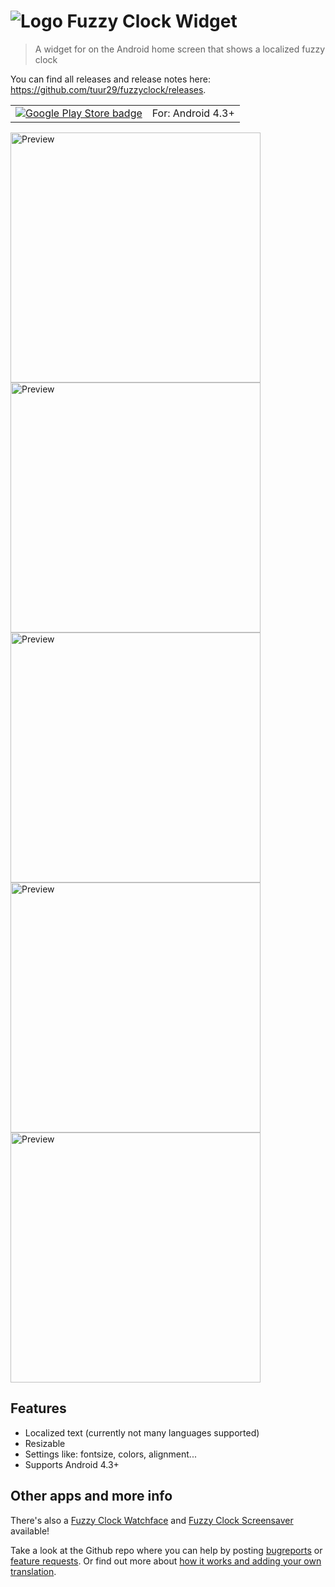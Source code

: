 # ![Logo](https://raw.githubusercontent.com/tuur29/fuzzyclock/master/widget/app/src/main/res/mipmap-mdpi/ic_launcher.png "Logo") Fuzzy Clock Widget
> A widget for on the Android home screen that shows a localized fuzzy clock

You can find all releases and release notes here: https://github.com/tuur29/fuzzyclock/releases.

| | |
|:-:|:-:|
| [![Google Play Store badge](https://play.google.com/intl/en_us/badges/images/badge_new.png)](https://play.google.com/store/apps/details?id=net.tuurlievens.fuzzyclockwidget) | For: Android 4.3+ |

<img alt="Preview" title="Preview" src="https://raw.githubusercontent.com/tuur29/fuzzyclock/master/assets/screenshots/widget_1.jpg" height="400"> <img alt="Preview" title="Preview" src="https://raw.githubusercontent.com/tuur29/fuzzyclock/master/assets/screenshots/widget_2.jpg" height="400"> <img alt="Preview" title="Preview" src="https://raw.githubusercontent.com/tuur29/fuzzyclock/master/assets/screenshots/widget_3.jpg" height="400"> <img alt="Preview" title="Preview" src="https://raw.githubusercontent.com/tuur29/fuzzyclock/master/assets/screenshots/widget_4.jpg" height="400"> <img alt="Preview" title="Preview" src="https://raw.githubusercontent.com/tuur29/fuzzyclock/master/assets/screenshots/widget_settings_1.jpg" height="400">

## Features
- Localized text (currently not many languages supported)
- Resizable
- Settings like: fontsize, colors, alignment...
- Supports Android 4.3+

## Other apps and more info
There's also a [Fuzzy Clock Watchface](../watchface) and [Fuzzy Clock Screensaver](../screensaver) available!

Take a look at the Github repo where you can help by posting [bugreports](https://github.com/tuur29/fuzzyclock/issues) or [feature requests](https://github.com/tuur29/fuzzyclock/issues). Or find out more about [how it works and adding your own translation](../shared).
